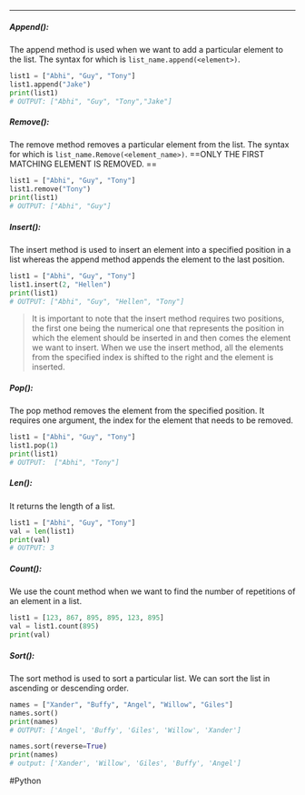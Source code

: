 ___
##### Append():
The append method is used when we want to add a particular element to the list. The syntax for which is `list_name.append(<element>)`. 
```Python
list1 = ["Abhi", "Guy", "Tony"]
list1.append("Jake")
print(list1)
# OUTPUT: ["Abhi", "Guy", "Tony","Jake"]
```
##### Remove():
The remove method removes a particular element from the list. The syntax for which is `list_name.Remove(<element_name>)`. ==ONLY THE FIRST MATCHING ELEMENT IS REMOVED. ==
```Python
list1 = ["Abhi", "Guy", "Tony"]
list1.remove("Tony")
print(list1)
# OUTPUT: ["Abhi", "Guy"]
```

##### Insert():
 The insert method is used to insert an element into a specified position in a list whereas the append method appends the element to the last position.
```Python
list1 = ["Abhi", "Guy", "Tony"]
list1.insert(2, "Hellen")
print(list1)
# OUTPUT: ["Abhi", "Guy", "Hellen", "Tony"]
```
> It is important to note that the insert method requires two positions, the first one being the numerical one that represents the position in which the element should be inserted in and then comes the element we want to insert. 
> When we use the insert method, all the elements from the specified index is shifted to the right and the element is inserted.

##### Pop():
 The pop method removes the element from the specified position. It requires one argument, the index for the element that needs to be removed. 
```Python
list1 = ["Abhi", "Guy", "Tony"]
list1.pop(1)
print(list1)
# OUTPUT:  ["Abhi", "Tony"]
```

##### Len():
It returns the length of a list. 
```Python
list1 = ["Abhi", "Guy", "Tony"]
val = len(list1)
print(val)
# OUTPUT: 3
```

##### Count():
We use the count method when we want to find the number of repetitions of an element in a list.
```Python
list1 = [123, 867, 895, 895, 123, 895]
val = list1.count(895)
print(val)
```

##### Sort():
The sort method is used to sort a particular list. We can sort the list in ascending or descending order.  
```Python
names = ["Xander", "Buffy", "Angel", "Willow", "Giles"]
names.sort()  
print(names)
# OUTPUT: ['Angel', 'Buffy', 'Giles', 'Willow', 'Xander']

names.sort(reverse=True)  
print(names)
# output: ['Xander', 'Willow', 'Giles', 'Buffy', 'Angel']
```
#Python